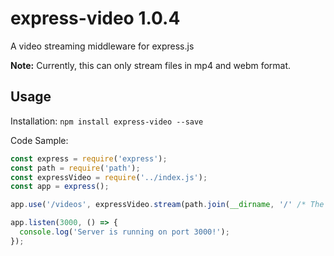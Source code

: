# express-video 1.0.4
A video streaming middleware for express.js

**Note:** Currently, this can only stream files in mp4 and webm format.

## Usage
Installation: `npm install express-video --save`

Code Sample:
```javascript
const express = require('express');
const path = require('path');
const expressVideo = require('../index.js');
const app = express();

app.use('/videos', expressVideo.stream(path.join(__dirname, '/' /* The folder with the files you'd like to stream when accessed */)));

app.listen(3000, () => {
  console.log('Server is running on port 3000!');
});
```
